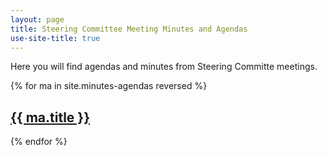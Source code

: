 ```yaml
---
layout: page
title: Steering Committee Meeting Minutes and Agendas
use-site-title: true
---
```


<p>Here you will find agendas and minutes from Steering Committe meetings.</p>

{% for ma in site.minutes-agendas reversed %}
  <h2>
    <a href="{{ ma.url | prepend:site.baseurl }}">
      {{ ma.title }}
    </a>
  </h2>
{% endfor %}